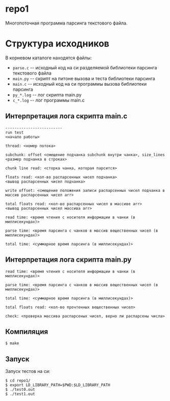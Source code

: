 # repo1

Многопоточная программа парсинга текстового файла.

# Структура исходников

В корневом каталоге находятся файлы:

* `parse.c` -- исходный код на си разделяемой библиотеки парсинга текстового файла
* `main.py` -- скрипт на питоне вызова и теста библиотеки парсинга
* `main.c` -- исходный код на си программы вызова библиотеки парсинга
* `py_*.log` -- лог скрипта main.py
* `c_*.log` -- лог программы main.с

## Интерпретация лога скрипта main.c

```
-------------------------
run test
<начало работы>

thread: <номер потока>

subchunk: offset <смещение подчанка subchunk внутри чанка>, size_lines <размер подчанка в строках>

chunk line read: <сторка чанка, которая парсится>

floats read: <кол-во распарсенных чисел подчанка>
<вывод распарсенных чисел подчанка>

write offset: <смещение положения записи распарсенных чисел подчанка в массив распарсенных чисел arr>

total floats read: <кол-во распарсенных чисел в массиве arr>
<вывод распарсенных чисел массива arr>

read time: <время чтения с носителя информации в чанки (в миллисекундах)>

parse time: <время парсинга с чанков в массив вещественных чисел (в миллисекундах)>

total time: <суммарное время парсинга (в миллисекундах)>
```

## Интерпретация лога скрипта main.py

```
read time: <время чтения с носителя информации в чанки (в миллисекундах)>

parse time: <время парсинга с чанков в массив вещественных чисел (в миллисекундах)>

total time: <суммарное время парсинга (в миллисекундах)>

total floats read: <кол-во прочтенных вещественных чисел>

check: <проверка массива распарсеных чисел, верно ли распарсены числа>
```

## Компиляция

```
$ make
```

## Запуск

Запуск тестов на си:
```
$ cd repo1/
$ export LD_LIBRARY_PATH=$PWD:$LD_LIBRARY_PATH
$ ./test0.out
$ ./test1.out
```